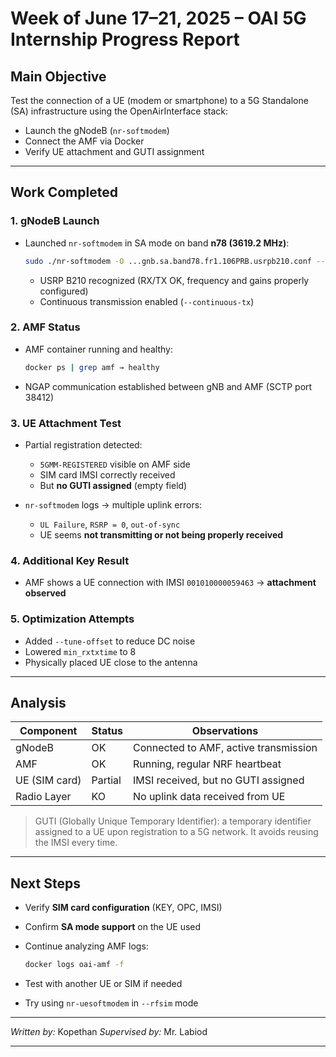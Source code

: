 # Week of June 17–21, 2025 – OAI 5G Internship Progress Report

## Main Objective

Test the connection of a UE (modem or smartphone) to a 5G Standalone (SA) infrastructure using the OpenAirInterface stack:

* Launch the gNodeB (`nr-softmodem`)
* Connect the AMF via Docker
* Verify UE attachment and GUTI assignment

---

## Work Completed

### 1. gNodeB Launch

* Launched `nr-softmodem` in SA mode on band **n78 (3619.2 MHz)**:

  ```bash
  sudo ./nr-softmodem -O ...gnb.sa.band78.fr1.106PRB.usrpb210.conf --continuous-tx -E
  ```

  * USRP B210 recognized (RX/TX OK, frequency and gains properly configured)
  * Continuous transmission enabled (`--continuous-tx`)

### 2. AMF Status

* AMF container running and healthy:

  ```bash
  docker ps | grep amf → healthy
  ```
* NGAP communication established between gNB and AMF (SCTP port 38412)

### 3. UE Attachment Test

* Partial registration detected:

  * `5GMM-REGISTERED` visible on AMF side
  * SIM card IMSI correctly received
  * But **no GUTI assigned** (empty field)
* `nr-softmodem` logs → multiple uplink errors:

  * `UL Failure`, `RSRP = 0`, `out-of-sync`
  * UE seems **not transmitting or not being properly received**

### 4. Additional Key Result

* AMF shows a UE connection with IMSI `001010000059463` → **attachment observed**

### 5. Optimization Attempts

* Added `--tune-offset` to reduce DC noise
* Lowered `min_rxtxtime` to 8
* Physically placed UE close to the antenna

---

## Analysis

| Component     | Status  | Observations                          |
| ------------- | ------- | ------------------------------------- |
| gNodeB        | OK      | Connected to AMF, active transmission |
| AMF           | OK      | Running, regular NRF heartbeat        |
| UE (SIM card) | Partial | IMSI received, but no GUTI assigned   |
| Radio Layer   | KO      | No uplink data received from UE       |

> GUTI (Globally Unique Temporary Identifier): a temporary identifier assigned to a UE upon registration to a 5G network. It avoids reusing the IMSI every time.

---

## Next Steps

* Verify **SIM card configuration** (KEY, OPC, IMSI)
* Confirm **SA mode support** on the UE used
* Continue analyzing AMF logs:

  ```bash
  docker logs oai-amf -f
  ```
* Test with another UE or SIM if needed
* Try using `nr-uesoftmodem` in `--rfsim` mode

---

*Written by:* Kopethan
*Supervised by:* Mr. Labiod

---
